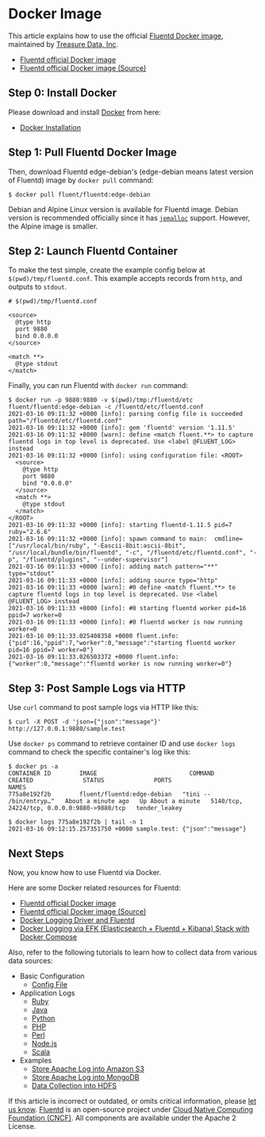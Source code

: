 # Docker Image

This article explains how to use the official [Fluentd Docker image](https://hub.docker.com/r/fluent/fluentd/), maintained by [Treasure Data, Inc](http://www.treasuredata.com/).

* [Fluentd official Docker image](https://hub.docker.com/r/fluent/fluentd/)
* [Fluentd official Docker image \(Source\)](https://github.com/fluent/fluentd-docker-image)

## Step 0: Install Docker

Please download and install [Docker](https://www.docker.com/) from here:

* [Docker Installation](https://docs.docker.com/engine/installation/)

## Step 1: Pull Fluentd Docker Image

Then, download Fluentd edge-debian's \(edge-debian means latest version of Fluentd\) image by `docker pull` command:

```text
$ docker pull fluent/fluentd:edge-debian
```

Debian and Alpine Linux version is available for Fluentd image. Debian version is recommended officially since it has [`jemalloc`](https://github.com/jemalloc/jemalloc) support. However, the Alpine image is smaller.

## Step 2: Launch Fluentd Container

To make the test simple, create the example config below at `$(pwd)/tmp/fluentd.conf`. This example accepts records from `http`, and outputs to `stdout`.

```text
# $(pwd)/tmp/fluentd.conf

<source>
  @type http
  port 9880
  bind 0.0.0.0
</source>

<match **>
  @type stdout
</match>
```

Finally, you can run Fluentd with `docker run` command:

```text
$ docker run -p 9880:9880 -v $(pwd)/tmp:/fluentd/etc fluent/fluentd:edge-debian -c /fluentd/etc/fluentd.conf
2021-03-16 09:11:32 +0000 [info]: parsing config file is succeeded path="/fluentd/etc/fluentd.conf"
2021-03-16 09:11:32 +0000 [info]: gem 'fluentd' version '1.11.5'
2021-03-16 09:11:32 +0000 [warn]: define <match fluent.**> to capture fluentd logs in top level is deprecated. Use <label @FLUENT_LOG> instead
2021-03-16 09:11:32 +0000 [info]: using configuration file: <ROOT>
  <source>
    @type http
    port 9880
    bind "0.0.0.0"
  </source>
  <match **>
    @type stdout
  </match>
</ROOT>
2021-03-16 09:11:32 +0000 [info]: starting fluentd-1.11.5 pid=7 ruby="2.6.6"
2021-03-16 09:11:32 +0000 [info]: spawn command to main:  cmdline=["/usr/local/bin/ruby", "-Eascii-8bit:ascii-8bit", "/usr/local/bundle/bin/fluentd", "-c", "/fluentd/etc/fluentd.conf", "-p", "/fluentd/plugins", "--under-supervisor"]
2021-03-16 09:11:33 +0000 [info]: adding match pattern="**" type="stdout"
2021-03-16 09:11:33 +0000 [info]: adding source type="http"
2021-03-16 09:11:33 +0000 [warn]: #0 define <match fluent.**> to capture fluentd logs in top level is deprecated. Use <label @FLUENT_LOG> instead
2021-03-16 09:11:33 +0000 [info]: #0 starting fluentd worker pid=16 ppid=7 worker=0
2021-03-16 09:11:33 +0000 [info]: #0 fluentd worker is now running worker=0
2021-03-16 09:11:33.025408358 +0000 fluent.info: {"pid":16,"ppid":7,"worker":0,"message":"starting fluentd worker pid=16 ppid=7 worker=0"}
2021-03-16 09:11:33.026503372 +0000 fluent.info: {"worker":0,"message":"fluentd worker is now running worker=0"}
```

## Step 3: Post Sample Logs via HTTP

Use `curl` command to post sample logs via HTTP like this:

```text
$ curl -X POST -d 'json={"json":"message"}' http://127.0.0.1:9880/sample.test
```

Use `docker ps` command to retrieve container ID and use `docker logs` command to check the specific container's log like this:

```text
$ docker ps -a
CONTAINER ID        IMAGE                          COMMAND                  CREATED              STATUS              PORTS                                         NAMES
775a8e192f2b        fluent/fluentd:edge-debian   "tini -- /bin/entryp…"   About a minute ago   Up About a minute   5140/tcp, 24224/tcp, 0.0.0.0:9880->9880/tcp   tender_leakey

$ docker logs 775a8e192f2b | tail -n 1
2021-03-16 09:12:15.257351750 +0000 sample.test: {"json":"message"}
```

## Next Steps

Now, you know how to use Fluentd via Docker.

Here are some Docker related resources for Fluentd:

* [Fluentd official Docker image](https://hub.docker.com/r/fluent/fluentd/)
* [Fluentd official Docker image \(Source\)](https://github.com/fluent/fluentd-docker-image)
* [Docker Logging Driver and Fluentd](docker-logging-driver.md)
* [Docker Logging via EFK \(Elasticsearch + Fluentd + Kibana\) Stack with Docker Compose](docker-compose.md)

Also, refer to the following tutorials to learn how to collect data from various data sources:

* Basic Configuration
  * [Config File](../configuration/config-file.md)
* Application Logs
  * [Ruby](../language-bindings/ruby.md)
  * [Java](../language-bindings/java.md)
  * [Python](../language-bindings/python.md)
  * [PHP](../language-bindings/php.md)
  * [Perl](../language-bindings/perl.md)
  * [Node.js](../language-bindings/nodejs.md)
  * [Scala](../language-bindings/scala.md)
* Examples
  * [Store Apache Log into Amazon S3](../how-to-guides/apache-to-s3.md)
  * [Store Apache Log into MongoDB](../how-to-guides/apache-to-mongodb.md)
  * [Data Collection into HDFS](../how-to-guides/http-to-hdfs.md)

If this article is incorrect or outdated, or omits critical information, please [let us know](https://github.com/fluent/fluentd-docs-gitbook/issues?state=open). [Fluentd](http://www.fluentd.org/) is an open-source project under [Cloud Native Computing Foundation \(CNCF\)](https://cncf.io/). All components are available under the Apache 2 License.

